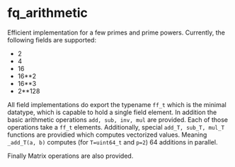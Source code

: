 # fq_arithmetic

Efficient implementation for a few primes and prime powers. Currently, the 
following fields are supported:
- 2
- 4
- 16
- 16**2
- 16**3
- 2**128

All field implementations do export the typename `ff_t` which is the minimal
datatype, which is capable to hold a single field element.
In addition the basic arithmetic operations `add, sub, inv, mul` are provided.
Each of those operations take a `ff_t` elements. Additionally, special `add_T,
sub_T, mul_T` functions are providied which computes vectorized values. Meaning
`_add_T(a, b)` computes (for `T=uint64_t` and `p=2`) 64 additions in parallel.

Finally Matrix operations are also provided.
